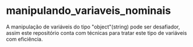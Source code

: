 # manipulando_variaveis_nominais
A manipulação de variáveis do tipo "object"(string) pode ser desafiador, assim este repositório conta com técnicas para tratar este tipo de variáveis com eficiência.
